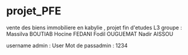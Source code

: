 # projet_PFE
vente des biens immobiliere en kabylie ,
projet fin d'etudes L3
groupe :
Massilva BOUTIAB
Hocine FEDANI
Fodil OUGUEMAT
Nadir AISSOU

username admin : User
Mot de passadmin : 1234

